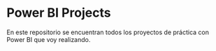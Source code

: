 # Power BI Projects
En este repositorio se encuentran todos los proyectos de práctica con Power BI que voy realizando.
